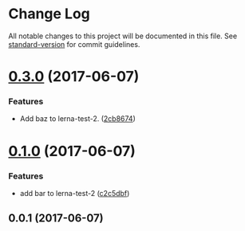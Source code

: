 # Change Log

All notable changes to this project will be documented in this file.
See [standard-version](https://github.com/conventional-changelog/standard-version) for commit guidelines.

<a name="0.3.0"></a>
# [0.3.0](https://github.com/satazor/lerna-test/compare/@satazor/lerna-test-2@0.2.0...@satazor/lerna-test-2@0.3.0) (2017-06-07)


### Features

* Add baz to lerna-test-2. ([2cb8674](https://github.com/satazor/lerna-test/commit/2cb8674))




<a name="0.1.0"></a>
# [0.1.0](https://github.com/satazor/lerna-test/compare/@satazor/lerna-test-2@0.0.1...@satazor/lerna-test-2@0.1.0) (2017-06-07)


### Features

* add bar to lerna-test-2 ([c2c5dbf](https://github.com/satazor/lerna-test/commit/c2c5dbf))




<a name="0.0.1"></a>
## 0.0.1 (2017-06-07)
